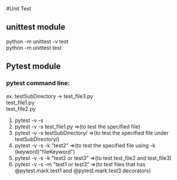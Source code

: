 #Unit Test

## unittest module
python -m unittest -v test </br>
python -m unittest test


## Pytest module 
### pytest command line:
ex.
testSubDirectory -> test_file3.py </br>
test_file1.py </br>
test_file2.py </br>


1. pytest -v -s
2. pytest -v -s test_file1.py        =>(to test the specified file) </br>
3. pytest -v -s testSubDirectory/    =>(to test the specified file under testSubDirectory/) </br>
4. pytest -v -s -k "test2"           =>(to test the specified file using -k (keyword)"fileKeyword") </br>
5. pytest -v -s -k "test2 or test3"  =>(to test test_file2 and test_file3) </br>
6. pytest -v -s -m "test1 or test3"  =>(to test files that has @pytest.mark.test1 and @pytest.mark.test3 decorators) </br>





